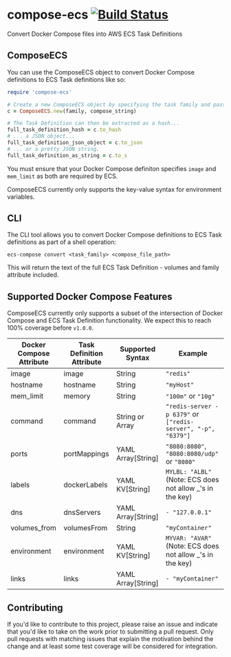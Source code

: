 # compose-ecs [![Build Status](https://api.travis-ci.org/spaceapegames/compose-ecs.svg?branch=master)](https://travis-ci.org/spaceapegames/compose-ecs)
Convert Docker Compose files into AWS ECS Task Definitions


## ComposeECS
You can use the ComposeECS object to convert Docker Compose definitions to ECS Task definitions like so:
```ruby
require 'compose-ecs'

# Create a new ComposeECS object by specifying the task family and passing in the Docker Compose string.
c = ComposeECS.new(family, compose_string)

# The Task Definition can then be extracted as a hash...
full_task_definition_hash = c.to_hash
# ... a JSON object...
full_task_definition_json_object = c.to_json
# ... or a pretty JSON string.
full_task_definition_as_string = c.to_s
```

You must ensure that your Docker Compose definiton specifies `image` and `mem_limit` as both are required by ECS.

ComposeECS currently only supports the key-value syntax for environment variables.
## CLI
The CLI tool allows you to convert Docker Compose definitions to ECS Task definitions as part of a shell operation:

`ecs-compose convert <task_family> <compose_file_path>`

This will return the text of the full ECS Task Definition - volumes and family attribute included.

## Supported Docker Compose Features

ComposeECS currently only supports a subset of the intersection of Docker Compose and ECS Task Definition functionality. We expect this to reach 100% coverage before `v1.0.0`.

| Docker Compose Attribute | Task Definition Attribute | Supported Syntax  | Example                                                      |
|--------------------------|---------------------------|-------------------|--------------------------------------------------------------|
| image                    | image                     | String            | `"redis"`                                                    |
| hostname                 | hostname                  | String            | `"myHost"`                                                   |
| mem_limit                | memory                    | String            | `"100m"` or `"10g"`                                          |
| command                  | command                   | String or Array   | `"redis-server -p 6379"` or `["redis-server", "-p", "6379"]` |
| ports                    | portMappings              | YAML Array[String]| `"8080:8080"`, `"8080:8080/udp"` or `"8080"`                 |
| labels                   | dockerLabels              | YAML KV[String]   | `MYLBL: "ALBL"` (Note: ECS does not allow _'s in the key)    |
| dns                      | dnsServers                | YAML Array[String]| `- "127.0.0.1"`                                              |
| volumes_from             | volumesFrom               | String            | `"myContainer"`                                              |
| environment              | environment               | YAML KV[String]   | `MYVAR: "AVAR"` (Note: ECS does not allow _'s in the key)    |
| links                    | links                     | YAML Array[String]| `- "myContainer"`                                                |

## Contributing

If you'd like to contribute to this project, please raise an issue and indicate that you'd like to take on the work prior to submitting a pull request. Only pull requests with matching issues that explain the motivation behind the change and at least some test coverage will be considered for integration.
